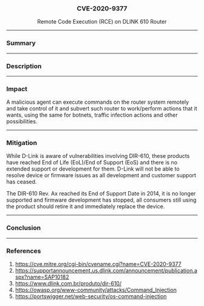 <p align="center">
  <h3 align="center">CVE-2020-9377</h3>
  <p align="center">Remote Code Execution (RCE) on DLINK 610 Router</p>
</p>

---

### Summary

---

### Description

---

### Impact

A malicious agent can execute commands on the router system remotely and take control of it and subvert such router to work/perform actions that it wants, using the same for botnets, traffic infection actions and other possibilities.

---
 
### Mitigation

While D-Link is aware of vulnerabilities involving DIR-610, these products have reached End of Life (EoL)/End of Support (EoS) and there is no extended support or development for them. D-Link will not be able to resolve device or firmware issues as all development and customer support has ceased.

The DIR-610 Rev. Ax reached its End of Support Date in 2014, it is no longer supported and firmware development has stopped, all consumers still using the product should retire it and immediately replace the device.

---

### Conclusion



---

### References

1. https://cve.mitre.org/cgi-bin/cvename.cgi?name=CVE-2020-9377
2. https://supportannouncement.us.dlink.com/announcement/publication.aspx?name=SAP10182
3. https://www.dlink.com.br/produto/dir-610/
4. https://owasp.org/www-community/attacks/Command_Injection
5. https://portswigger.net/web-security/os-command-injection